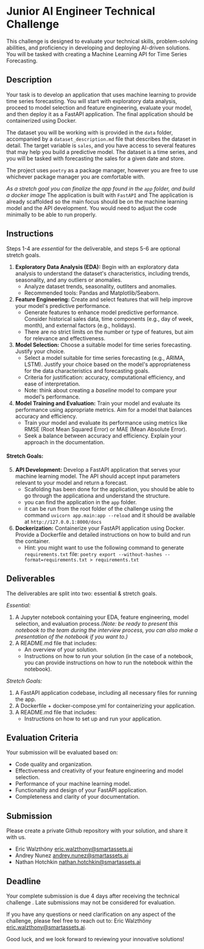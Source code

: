 # Junior AI Engineer Technical Challenge

This challenge is designed to evaluate your technical skills, problem-solving abilities, and proficiency in developing and deploying AI-driven solutions. You will be tasked with creating a Machine Learning API for Time Series Forecasting.

## Description

Your task is to develop an application that uses machine learning to provide time series forecasting. You will start with exploratory data analysis, proceed to model selection and feature engineering, evaluate your model, and then deploy it as a FastAPI application. The final application should be containerized using Docker.

The dataset you will be working with is provided in the `data` folder, accompanied by a `dataset_description.md` file that describes the dataset in detail. The target variable is `sales`, and you have access to several features that may help you build a predictive model. The dataset is a time series, and you will be tasked with forecasting the sales for a given date and store. 

The project uses `poetry` as a package manager, however you are free to use whichever package manager you are comfortable with.

*As a stretch goal you can finalize the app found in the `app` folder, and build a docker image*
The application is built with `FastAPI` and The application is already scaffolded so the main focus should be on the machine learning model and the API development. You would need to adjust the code minimally to be able to run properly. 

## Instructions
Steps 1-4 are *_essential_* for the deliverable, and steps 5-6 are optional stretch goals.

1. **Exploratory Data Analysis (EDA):** Begin with an exploratory data analysis to understand the dataset's characteristics, including trends, seasonality, and any outliers or anomalies.
    - Analyze dataset trends, seasonality, outliters and anomalies. 
    - Recommended tools: Pandas and Matplotlib/Seaborn.
2. **Feature Engineering:** Create and select features that will help improve your model's predictive performance.
    - Generate features to enhance model predictive performance. Consider historical sales data, time components (e.g., day of week, month), and external factors (e.g., holidays).
    - There are no strict limits on the number or type of features, but aim for relevance and effectiveness.
3. **Model Selection:** Choose a suitable model for time series forecasting. Justify your choice.
    - Select a model suitable for time series forecasting (e.g., ARIMA, LSTM). Justify your choice based on the model's appropriateness for the data characteristics and forecasting goals.
    - Criteria for justification: accuracy, computational efficiency, and ease of interpretation.
    - Note: think about creating a *baseline* model to compare your model's performance.
4. **Model Training and Evaluation:** Train your model and evaluate its performance using appropriate metrics. Aim for a model that balances accuracy and efficiency.
    - Train your model and evaluate its performance using metrics like RMSE (Root Mean Squared Error) or MAE (Mean Absolute Error).
    - Seek a balance between accuracy and efficiency. Explain your approach in the documentation.

#### Stretch Goals:

5. **API Development:** Develop a FastAPI application that serves your machine learning model. The API should accept input parameters relevant to your model and return a forecast.
    - Scafolding has been done for the application, you should be able to go through the applicationa and understand the structure.
    - you can find the application in the `app` folder.
    - it can be run from the root folder of the challenge using the command `uvicorn app.main:app --reload` and it should be available at `http://127.0.0.1:8000/docs`
6. **Dockerization:** Containerize your FastAPI application using Docker. Provide a Dockerfile and detailed instructions on how to build and run the container.
    - Hint: you might want to use the following command to generate `requirements.txt` file: `poetry export --without-hashes --format=requirements.txt > requirements.txt`


## Deliverables
The deliverables are split into two: essential & stretch goals.

*Essential:*
1. A Jupyter notebook containing your EDA, feature engineering, model selection, and evaluation process.*(Note: be ready to present this notebook to the team during the interview process, you can also make a presentation of the notebook if you want to.)*
2. A README.md file that includes: 
    - An overview of your solution.
    - Instructions on how to run your solution (in the case of a notebook, you can provide instructions on how to run the notebook within the notebook).


*Stretch Goals:*
1. A FastAPI application codebase, including all necessary files for running the app.
2. A Dockerfile + docker-compose.yml for containerizing your application.
3. A README.md file that includes:
   - Instructions on how to set up and run your application.

## Evaluation Criteria

Your submission will be evaluated based on:

- Code quality and organization.
- Effectiveness and creativity of your feature engineering and model selection.
- Performance of your machine learning model.
- Functionality and design of your FastAPI application.
- Completeness and clarity of your documentation.

## Submission

Please create a private Github repository with your solution, and share it with us.
- Eric Walzthöny eric.walzthony@smartassets.ai
- Andrey Nunez andrey.nunez@smartassets.ai
- Nathan Hotchkin nathan.hotchkin@smartassets.ai

## Deadline

Your complete submission is due 4 days after receiving the technical challenge . Late submissions may not be considered for evaluation.

If you have any questions or need clarification on any aspect of the challenge, please feel free to reach out to:  Eric Walzthöny eric.walzthony@smartassets.ai.

Good luck, and we look forward to reviewing your innovative solutions!